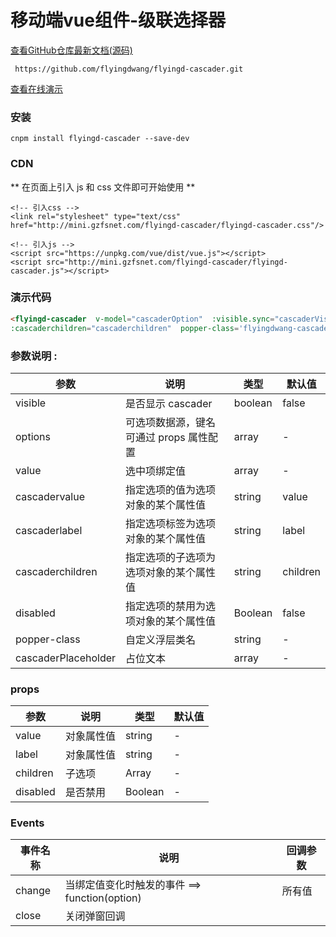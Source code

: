 #  移动端vue组件-级联选择器

[查看GitHub仓库最新文档(源码)](https://github.com/flyingdwang/flyingd-cascader)

` https://github.com/flyingdwang/flyingd-cascader.git`

[查看在线演示](http://mini.gzfsnet.com/flyingd-cascader/index.html)
 
### 安装

` cnpm install flyingd-cascader --save-dev ` 

### CDN

** 在页面上引入 js 和 css 文件即可开始使用 **

```  
<!-- 引入css -->
<link rel="stylesheet" type="text/css" href="http://mini.gzfsnet.com/flyingd-cascader/flyingd-cascader.css"/>

<!-- 引入js -->
<script src="https://unpkg.com/vue/dist/vue.js"></script>
<script src="http://mini.gzfsnet.com/flyingd-cascader/flyingd-cascader.js"></script>
```



### 演示代码

``` html
<flyingd-cascader  v-model="cascaderOption"  :visible.sync="cascaderVisible"  :options="options"  :cascadervalue="cascadervalue"  :cascaderlabel="cascaderlabel"  :placeholder="cascaderPlaceholder"
:cascaderchildren="cascaderchildren"  popper-class='flyingdwang-cascader'   @change="cascaderFun"  ></flyingd-cascader>
```

<script>
import flyingdCascader from 'flyingd-cascader';
export default {
  name: 'demo',
  components:{
    flyingdCascader
  },
  data () {
    return {
      options: [
         {
          value: 'ziyuan',
          label: '资源',
              children: [{
                  value: 'axure',
                  label: 'Axure Components'
              }, {
                  value: 'sketch',
                  label: 'Sketch Templates',
                disabled:true,
              }, {
                  value: 'jiaohu',
                  label: '组件交互文档'
              }]
          }
      ],
      cascadervalue:'value',
      cascaderlabel:'label',
      cascaderchildren:'children',
      cascaderOption:["ziyuan","axure"],
      cascaderPlaceholder:['选择内容','请选择参数'],
      cascaderVisible:false,
    }
  },
  methods: {
    cascaderFun:function (option){
        console.log(option,this.cascaderOption);
    },
  },
}
</script>






### 参数说明 :

| 参数                | 说明                                    | 类型    | 默认值   |
| ------------------- | --------------------------------------- | ------- | -------- |
| visible             | 是否显示 cascader                       | boolean | false    |
| options             | 可选项数据源，键名可通过 props 属性配置 | array   | -        |
| value               | 选中项绑定值                            | array   | -        |
| cascadervalue       | 指定选项的值为选项对象的某个属性值      | string  | value    |
| cascaderlabel       | 指定选项标签为选项对象的某个属性值      | string  | label    |
| cascaderchildren    | 指定选项的子选项为选项对象的某个属性值  | string  | children |
| disabled            | 指定选项的禁用为选项对象的某个属性值    | Boolean | false    |
| popper-class        | 自定义浮层类名                          | string  | -        |
| cascaderPlaceholder | 占位文本                                | array   | -        |

### props

| 参数     | 说明       | 类型    | 默认值 |
| -------- | ---------- | ------- | ------ |
| value    | 对象属性值 | string  | -      |
| label    | 对象属性值 | string  | -      |
| children | 子选项     | Array   | -      |
| disabled | 是否禁用   | Boolean | -      |

### Events

| 事件名称 | 说明                                           | 回调参数 |
| -------- | ---------------------------------------------- | -------- |
| change   | 当绑定值变化时触发的事件 ==>  function(option) | 所有值   |
| close    | 关闭弹窗回调                                   |          |